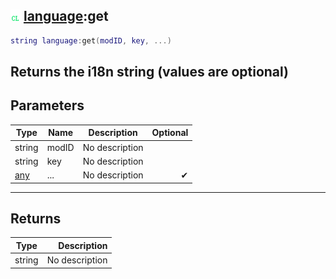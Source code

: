 ## ![client](.gitbook/assets/client.png) [language](./home/language):get

```lua
string language:get(modID, key, ...)
```

Returns the i18n string (values are optional)
------
## Parameters

| Type   | Name | Description | Optional |
| ------ | ---- | ----------- | -------: |
| string | modID | No description |  |
| string | key | No description |  |
| [any](./home/any) | ... | No description | ✔ |

------
## Returns

| Type   | Description |
| ------ | ----------: |
| string | No description |

